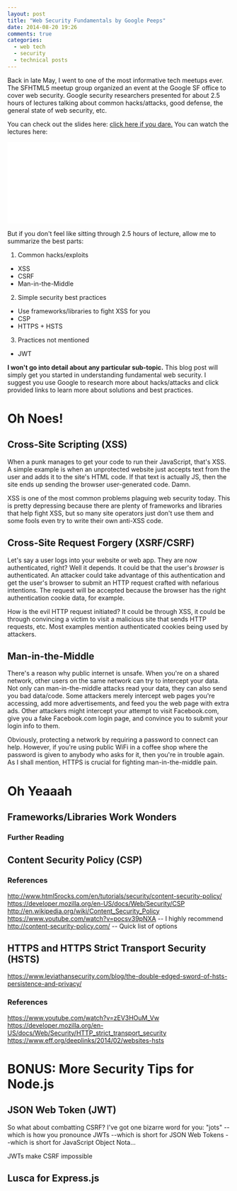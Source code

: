 ```yaml
---
layout: post
title: "Web Security Fundamentals by Google Peeps"
date: 2014-08-20 19:26
comments: true
categories:
  - web tech
  - security
  - technical posts
---
```


Back in late May, I went to one of the most informative tech meetups ever. The SFHTML5 meetup group organized an event at the Google SF office to cover web security. Google security researchers presented for about 2.5 hours of lectures talking about common hacks/attacks, good defense, the general state of web security, etc.

You can check out the slides here: [click here if you dare.](http://www.meetup.com/sfhtml5/events/179713932/#event_comment-362704742) You can watch the lectures here:

<iframe width="300" height="185" src="//www.youtube-nocookie.com/embed/Yg5g2aMKbNA?list=PLOU2XLYxmsIIkEU3Z_xdVo9EADurbdxKa" frameborder="0" allowfullscreen></iframe>


But if you don't feel like sitting through 2.5 hours of lecture, allow me to summarize the best parts:

1. Common hacks/exploits
  - XSS
  - CSRF
  - Man-in-the-Middle
2. Simple security best practices
  - Use frameworks/libraries to fight XSS for you
  - CSP
  - HTTPS + HSTS
3. Practices not mentioned
  - JWT

**I won't go into detail about any particular sub-topic.** This blog post will simply get you started in understanding fundamental web security. I suggest you use Google to research more about hacks/attacks and click provided links to learn more about solutions and best practices.

# Oh Noes!

## Cross-Site Scripting (XSS)

When a punk manages to get your code to run their JavaScript, that's XSS. A simple example is when an unprotected website just accepts text from the user and adds it to the site's HTML code. If that text is actually JS, then the site ends up sending the browser user-generated code. Damn.

XSS is one of the most common problems plaguing web security today. This is pretty depressing because there are plenty of frameworks and libraries that help fight XSS, but so many site operators just don't use them and some fools even try to write their own anti-XSS code.

## Cross-Site Request Forgery (XSRF/CSRF)

Let's say a user logs into your website or web app. They are now authenticated, right? Well it depends. It could be that the user's *browser* is authenticated. An attacker could take advantage of this authentication and get the user's browser to submit an HTTP request crafted with nefarious intentions. The request will be accepted because the browser has the right authentication cookie data, for example.

How is the evil HTTP request initiated? It could be through XSS, it could be through convincing a victim to visit a malicious site that sends HTTP requests, etc. Most examples mention authenticated cookies being used by attackers.

## Man-in-the-Middle

There's a reason why public internet is unsafe. When you're on a shared network, other users on the same network can try to intercept your data. Not only can man-in-the-middle attacks read your data, they can also send you bad data/code. Some attackers merely intercept web pages you're accessing, add more advertisements, and feed you the web page with extra ads. Other attackers might intercept your attempt to visit Facebook.com, give you a fake Facebook.com login page, and convince you to submit your login info to them.

Obviously, protecting a network by requiring a password to connect can help. However, if you're using public WiFi in a coffee shop where the password is given to anybody who asks for it, then you're in trouble again. As I shall mention, HTTPS is crucial for fighting man-in-the-middle pain.

# Oh Yeaaah

## Frameworks/Libraries Work Wonders

### Further Reading


## Content Security Policy (CSP)

### References

http://www.html5rocks.com/en/tutorials/security/content-security-policy/
https://developer.mozilla.org/en-US/docs/Web/Security/CSP
http://en.wikipedia.org/wiki/Content_Security_Policy
https://www.youtube.com/watch?v=pocsv39pNXA -- I highly recommend
http://content-security-policy.com/ -- Quick list of options

## HTTPS and HTTPS Strict Transport Security (HSTS)

https://www.leviathansecurity.com/blog/the-double-edged-sword-of-hsts-persistence-and-privacy/

### References

https://www.youtube.com/watch?v=zEV3HOuM_Vw
https://developer.mozilla.org/en-US/docs/Web/Security/HTTP_strict_transport_security
https://www.eff.org/deeplinks/2014/02/websites-hsts

# BONUS: More Security Tips for Node.js



## JSON Web Token (JWT)

So what about combatting CSRF? I've got one bizarre word for you: "jots" --which is how you pronounce JWTs --which is short for JSON Web Tokens --which is short for JavaScript Object Nota...

JWTs make CSRF impossible

## Lusca for Express.js
